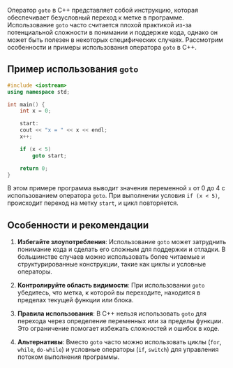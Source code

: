 Оператор `goto` в C++ представляет собой инструкцию, которая обеспечивает безусловный переход к метке в программе. Использование `goto` часто считается плохой практикой из-за потенциальной сложности в понимании и поддержке кода, однако он может быть полезен в некоторых специфических случаях. Рассмотрим особенности и примеры использования оператора `goto` в C++.

## Пример использования `goto`

```cpp
#include <iostream>
using namespace std;

int main() {
    int x = 0;

    start:
    cout << "x = " << x << endl;
    x++;

    if (x < 5)
        goto start;

    return 0;
}
```

В этом примере программа выводит значения переменной `x` от 0 до 4 с использованием оператора `goto`. При выполнении условия `if (x < 5)`, происходит переход на метку `start`, и цикл повторяется.

## Особенности и рекомендации

1. **Избегайте злоупотребления**: Использование `goto` может затруднить понимание кода и сделать его сложным для поддержки и отладки. В большинстве случаев можно использовать более читаемые и структурированные конструкции, такие как циклы и условные операторы.

2. **Контролируйте область видимости**: При использовании `goto` убедитесь, что метка, к которой вы переходите, находится в пределах текущей функции или блока.

3. **Правила использования**: В C++ нельзя использовать `goto` для перехода через определение переменных или за пределы функции. Это ограничение помогает избежать сложностей и ошибок в коде.

4. **Альтернативы**: Вместо `goto` часто можно использовать циклы (`for`, `while`, `do-while`) и условные операторы (`if`, `switch`) для управления потоком выполнения программы.
